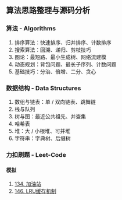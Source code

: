 ## 算法思路整理与源码分析

### 算法 - Algorithms
1. 排序算法：快速排序、归并排序、计数排序
2. 搜索算法：回溯、递归、剪枝技巧
3. 图论：最短路、最小生成树、网络流建模
4. 动态规划：背包问题、最长子序列、计数问题
5. 基础技巧：分治、倍增、二分、贪心

### 数据结构 - Data Structures
1. 数组与链表：单 / 双向链表、跳舞链
2. 栈与队列
3. 树与图：最近公共祖先、并查集
4. 哈希表
5. 堆：大 / 小根堆、可并堆
6. 字符串：字典树、后缀树

### 力扣刷题 - Leet-Code
#### 模拟
1. [134. 加油站](https://leetcode-cn.com/problems/gas-station/)
2. [146. LRU缓存机制](https://leetcode-cn.com/problems/lru-cache/)